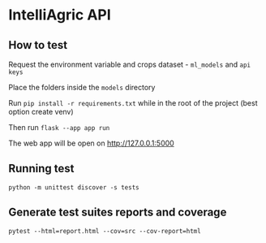 # IntelliAgric API

## How to test

Request the environment variable and crops dataset - `ml_models` and `api keys`

Place the folders inside the `models` directory

Run `pip install -r requirements.txt` while in the root of the project (best option create venv)

Then run `flask --app app run`

The web app will be open on http://127.0.0.1:5000


## Running test

`python -m unittest discover -s tests` 

## Generate test suites reports and coverage

`pytest --html=report.html --cov=src --cov-report=html`



